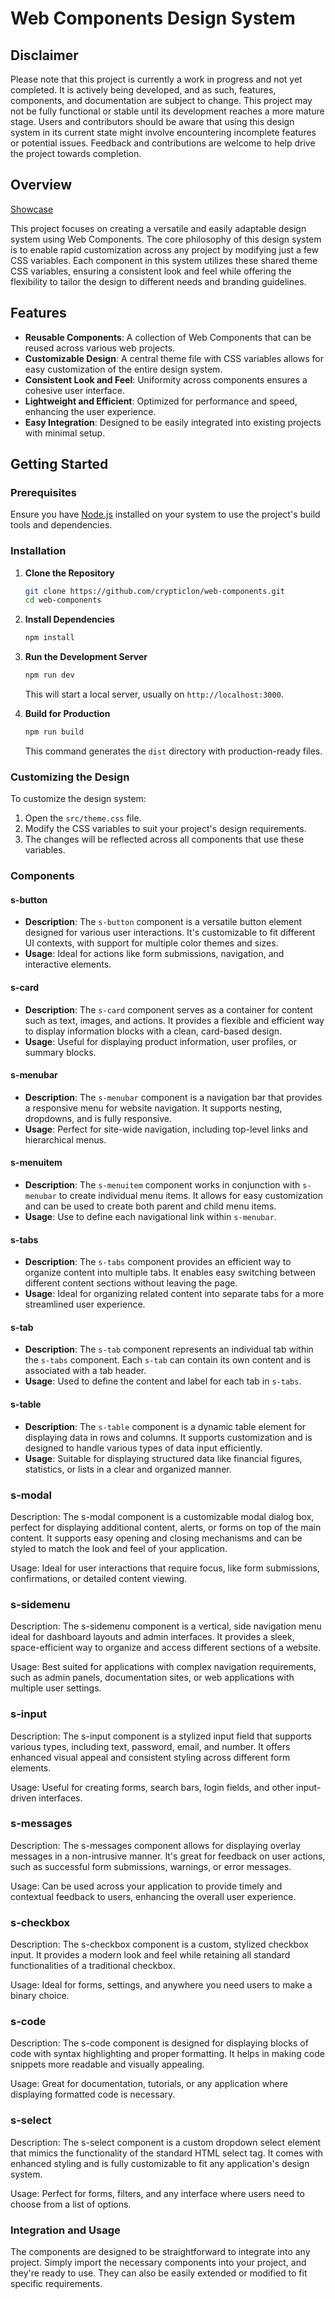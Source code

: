 # Web Components Design System

## Disclaimer

Please note that this project is currently a work in progress and not yet completed. It is actively being developed, and as such, features, components, and documentation are subject to change. This project may not be fully functional or stable until its development reaches a more mature stage. Users and contributors should be aware that using this design system in its current state might involve encountering incomplete features or potential issues. Feedback and contributions are welcome to help drive the project towards completion.

## Overview

[Showcase]([https://nodejs.org/](https://crypticlon.github.io/web-components/)) 


This project focuses on creating a versatile and easily adaptable design system using Web Components. The core philosophy of this design system is to enable rapid customization across any project by modifying just a few CSS variables. Each component in this system utilizes these shared theme CSS variables, ensuring a consistent look and feel while offering the flexibility to tailor the design to different needs and branding guidelines.

## Features

- **Reusable Components**: A collection of Web Components that can be reused across various web projects.
- **Customizable Design**: A central theme file with CSS variables allows for easy customization of the entire design system.
- **Consistent Look and Feel**: Uniformity across components ensures a cohesive user interface.
- **Lightweight and Efficient**: Optimized for performance and speed, enhancing the user experience.
- **Easy Integration**: Designed to be easily integrated into existing projects with minimal setup.

## Getting Started

### Prerequisites

Ensure you have [Node.js](https://nodejs.org/) installed on your system to use the project's build tools and dependencies.

### Installation

1. **Clone the Repository**

   ```sh
   git clone https://github.com/crypticlon/web-components.git
   cd web-components
   ```

2. **Install Dependencies**

   ```sh
   npm install
   ```

3. **Run the Development Server**

   ```sh
   npm run dev
   ```

   This will start a local server, usually on `http://localhost:3000`.

4. **Build for Production**

   ```sh
   npm run build
   ```

   This command generates the `dist` directory with production-ready files.

### Customizing the Design

To customize the design system:

1. Open the `src/theme.css` file.
2. Modify the CSS variables to suit your project's design requirements.
3. The changes will be reflected across all components that use these variables.

### Components

#### s-button
- **Description**: The `s-button` component is a versatile button element designed for various user interactions. It's customizable to fit different UI contexts, with support for multiple color themes and sizes.
- **Usage**: Ideal for actions like form submissions, navigation, and interactive elements.

#### s-card
- **Description**: The `s-card` component serves as a container for content such as text, images, and actions. It provides a flexible and efficient way to display information blocks with a clean, card-based design.
- **Usage**: Useful for displaying product information, user profiles, or summary blocks.

#### s-menubar
- **Description**: The `s-menubar` component is a navigation bar that provides a responsive menu for website navigation. It supports nesting, dropdowns, and is fully responsive.
- **Usage**: Perfect for site-wide navigation, including top-level links and hierarchical menus.

#### s-menuitem
- **Description**: The `s-menuitem` component works in conjunction with `s-menubar` to create individual menu items. It allows for easy customization and can be used to create both parent and child menu items.
- **Usage**: Use to define each navigational link within `s-menubar`.

#### s-tabs
- **Description**: The `s-tabs` component provides an efficient way to organize content into multiple tabs. It enables easy switching between different content sections without leaving the page.
- **Usage**: Ideal for organizing related content into separate tabs for a more streamlined user experience.

#### s-tab
- **Description**: The `s-tab` component represents an individual tab within the `s-tabs` component. Each `s-tab` can contain its own content and is associated with a tab header.
- **Usage**: Used to define the content and label for each tab in `s-tabs`.

#### s-table
- **Description**: The `s-table` component is a dynamic table element for displaying data in rows and columns. It supports customization and is designed to handle various types of data input efficiently.
- **Usage**: Suitable for displaying structured data like financial figures, statistics, or lists in a clear and organized manner.

### s-modal
Description: The s-modal component is a customizable modal dialog box, perfect for displaying additional content, alerts, or forms on top of the main content. It supports easy opening and closing mechanisms and can be styled to match the look and feel of your application.

Usage: Ideal for user interactions that require focus, like form submissions, confirmations, or detailed content viewing.

### s-sidemenu
Description: The s-sidemenu component is a vertical, side navigation menu ideal for dashboard layouts and admin interfaces. It provides a sleek, space-efficient way to organize and access different sections of a website.

Usage: Best suited for applications with complex navigation requirements, such as admin panels, documentation sites, or web applications with multiple user settings.

### s-input
Description: The s-input component is a stylized input field that supports various types, including text, password, email, and number. It offers enhanced visual appeal and consistent styling across different form elements.

Usage: Useful for creating forms, search bars, login fields, and other input-driven interfaces.

### s-messages
Description: The s-messages component allows for displaying overlay messages in a non-intrusive manner. It's great for feedback on user actions, such as successful form submissions, warnings, or error messages.

Usage: Can be used across your application to provide timely and contextual feedback to users, enhancing the overall user experience.

### s-checkbox
Description: The s-checkbox component is a custom, stylized checkbox input. It provides a modern look and feel while retaining all standard functionalities of a traditional checkbox.

Usage: Ideal for forms, settings, and anywhere you need users to make a binary choice.

### s-code
Description: The s-code component is designed for displaying blocks of code with syntax highlighting and proper formatting. It helps in making code snippets more readable and visually appealing.

Usage: Great for documentation, tutorials, or any application where displaying formatted code is necessary.

### s-select
Description: The s-select component is a custom dropdown select element that mimics the functionality of the standard HTML select tag. It comes with enhanced styling and is fully customizable to fit any application's design system.

Usage: Perfect for forms, filters, and any interface where users need to choose from a list of options.

### Integration and Usage
The components are designed to be straightforward to integrate into any project. Simply import the necessary components into your project, and they're ready to use. They can also be easily extended or modified to fit specific requirements.

